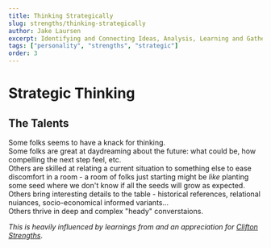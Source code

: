 ```yaml
---
title: Thinking Strategically
slug: strengths/thinking-strategically
author: Jake Laursen
excerpt: Identifying and Connecting Ideas, Analysis, Learning and Gathering Info...
tags: ["personality", "strengths", "strategic"]
order: 3
---
```


# Strategic Thinking
## The Talents
Some folks seems to have a knack for thinking.  
Some folks are great at daydreaming about the future: what could be, how compelling the next step feel, etc.  
Others are skilled at relating a current situation to something else to ease discomfort in a room - a room of folks just starting might be _like_ planting some seed where we don't know if all the seeds will grow as expected.  
Others bring interesting details to the table - historical references, relational nuiances, socio-economical informed variants...  
Others thrive in deep and complex "heady" converstaions.  

_This is heavily influenced by learnings from and an appreciation for [Clifton Strengths](https://www.gallup.com/cliftonstrengths)_.  